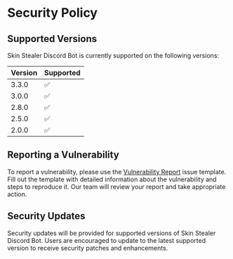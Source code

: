 # Security Policy

## Supported Versions

Skin Stealer Discord Bot is currently supported on the following versions:

| Version | Supported |
| ------- | -- |
| 3.3.0   | ✅ |
| 3.0.0   | ✅ |
| 2.8.0   | ✅ |
| 2.5.0   | ✅ |
| 2.0.0   | ✅ |

## Reporting a Vulnerability

To report a vulnerability, please use the [Vulnerability Report](https://github.com/IHZAQ/SkinStealerDiscordBot33/issues/new?assignees=&labels=&projects=&template=vulnerability_report.md&title=) issue template. Fill out the template with detailed information about the vulnerability and steps to reproduce it. Our team will review your report and take appropriate action.

## Security Updates

Security updates will be provided for supported versions of Skin Stealer Discord Bot. Users are encouraged to update to the latest supported version to receive security patches and enhancements.
